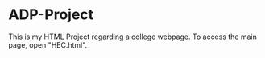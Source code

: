 # ADP-Project
This is my HTML Project regarding a college webpage. To access the main page, open "HEC.html".
